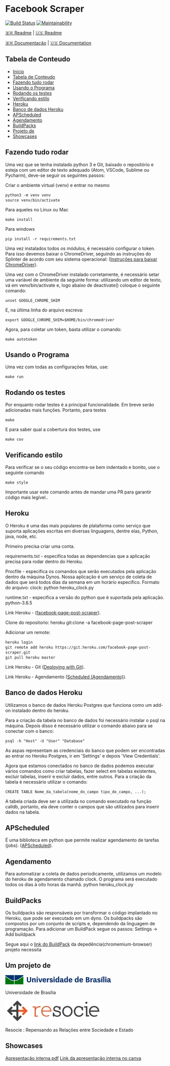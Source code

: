 # Facebook Scraper

[![Build Status](https://travis-ci.org/unb-cic-esw/facebook-page-post-scraper.svg?branch=master)](https://travis-ci.org/unb-cic-esw/facebook-page-post-scraper)
[![Maintainability](https://api.codeclimate.com/v1/badges/6d78fb4221b49847ca9c/maintainability)](https://codeclimate.com/github/unb-cic-esw/facebook-page-post-scraper/maintainability)

[:brazil: Readme](./README.md) | [:us: Readme](./.github/Readme/Language/English/README.md)

[:brazil: Documentação](./.github/Docs/Portuguese/Doc.md) |
[:us: Documentation](./.github/Docs/English/Doc.md)

## Tabela de Conteudo

* [Inicio](#facebook-scraper)
* [Tabela de Conteudo](#tabela-de-conteudo)
* [Fazendo tudo rodar](#fazendo-tudo-rodar)
* [Usando o Programa](#usando-o-programa)
* [Rodando os testes](#rodando-os-testes)
* [Verificando estilo](#verificando-estilo)
* [Heroku](#heroku)
* [Banco de dados Heroku](#banco-de-dados-heroku)
* [APScheduled](#apscheduled)
* [Agendamento](#agendamento)
* [BuildPacks](#buildpacks)
* [Projeto de](#um-projeto-de)
* [Showcases](#showcases)

## Fazendo tudo rodar

Uma vez que se tenha instalado python 3 e Git, baixado o repositório e
esteja com um editor de texto adequado (Atom, VSCode, Sublime ou Pycharm), deve-se
seguir os seguintes passos:

Criar o ambiente virtual (venv) e entrar no mesmo

```
python3 -m venv venv
source venv/bin/activate
```

Para aqueles no Linux ou Mac

```
make install
```

Para windows

```
pip install -r requirements.txt
```

Uma vez instalados todos os módulos, é necessário configurar o token.
Para isso devemos baixar o ChromeDriver, seguindo as instruções do Splinter de acordo
com seu sistema operacional: ([Instruções para baixar ChromeDriver](https://splinter.readthedocs.io/en/latest/drivers/chrome.html)).

Uma vez com o ChromeDriver instalado corretamente, é necessário setar uma variável de ambiente da 
seguinte forma: utilizando um editor de texto, vá em venv/bin/activate e, logo abaixo de deactivate()
coloque o seguinte comando:

``` 
unset GOOGLE_CHROME_SHIM
```

E, na última linha do arquivo escreva:  
 
```
export GOOGLE_CHROME_SHIM=$HOME/bin/chromedriver
```

Agora, para coletar um token, basta utilizar o comando:
```
make autotoken
```

## Usando o Programa

Uma vez com todas as configurações feitas, use:

```
make run
```

## Rodando os testes

Por enquanto rodar testes é a principal funcionalidade. Em breve serão adicionadas
mais funções. Portanto, para testes

```
make
```

E para saber qual a cobertura dos testes, use

```
make cov
```

## Verificando estilo

Para verificar se o seu código encontra-se bem indentado e bonito, use
o seguinte comando

```
make style
```

Importante usar este comando antes de mandar uma PR para garantir código mais legível..

## Heroku

O Heroku é uma das mais populares de plataforma como serviço que suporta
aplicações escritas em diversas linguagens, dentre elas, Python, java, node, etc.

Primeiro precisa criar uma conta.

requirements.txt - especifica todas as dependencias que a aplicação
precisa para rodar dentro do Heroku.

Procfile - especifica os comandos que serão executados pela aplicação
dentro da máquina Dynos. Nossa aplicação é um serviço de coleta de
dados que será todos dias da semana em um horário especifico.
Formato do arquivo:
clock: python heroku_clock.py

runtime.txt - especifica a versão do python que é suportada pela aplicação.
python-3.6.5

Link Heroku - ([facebook-page-post-scraper](https://dashboard.heroku.com/apps/facebook-page-post-scraper)).

Clone do repositorio:
heroku git:clone -a facebook-page-post-scraper

Adicionar um remote:

```
heroku login
git remote add heroku https://git.heroku.com/facebook-page-post-scraper.git
git pull heroku master
```

Link Heroku - Git ([Deploying with Git](https://devcenter.heroku.com/articles/git)).

Link Heroku - Agendamento ([Scheduled (Agendamento)](https://devcenter.heroku.com/articles/scheduled-jobs-custom-clock-processes)).

## Banco de dados Heroku

Utilizamos o banco de dados Heroku Postgres que funciona como um add-on instalado
 dentro do heroku.

Para a criação da tabela no banco de dados foi necessário instalar o psql na máquina.
Depois disso é necessário utilizar o comando abaixo para se conectar com o banco:

```
psql -h "Host" -U "User" "Database"
```

As aspas representam as credenciais do banco que podem ser encontradas ao entrar
 no Heroku Postgres, ir em 'Settings' e depois 'View Credentials'.

Agora que estamos conectados no banco de dados podemos executar vários comandos
 como criar tabelas, fazer select em tabelas existentes, excluir tabelas, inserir
 e excluir dados, entre outros.
Para a criação da tabela é necessário utilizar o comando:

```
CREATE TABLE Nome_da_tabela(nome_do_campo tipo_do_campo, ...);
```

A tabela criada deve ser a utilizada no comando executado na função calldb, portanto,
ela deve conter o campos que são utilizados para inserir dados na tabela.

## APScheduled

É uma biblioteca em python que permite realizar agendamento de tarefas (jobs). ([APScheduled](http://apscheduler.readthedocs.io/en/latest/modules/triggers/cron.html)).

## Agendamento

Para automatizar a coleta de dados periodicamente, utilizamos
um modelo do heroku de agendamento chamado clock.
O programa será executado todos os dias à oito horas da manhã.
python heroku_clock.py

## BuildPacks

Os buildpacks são responsáveis ​​por transformar o código implantado
no Heroku, que pode ser executado em um dyno.
Os buildpacks são compostos por um conjunto de scripts e,
dependendo da linguagem de programação.
Para adicionar um BuildPack segue os passos:
Settings -> Add buildpack

Segue aqui o [link do BuildPack](https://github.com/jontewks/puppeteer-heroku-buildpack)
da depedência(chromemium-browser) projeto necessita

## Um projeto de

[![alt text][unb]](https://www.unb.br/)

[unb]:./.github/Images/logo_unb.png

Universidade de Brasília

[![alt text][resocie]](https://www.resocie.org/)

[resocie]:./.github/Images/resocie.jpg

Resocie : Repensando as Relações entre Sociedade e Estado

## Showcases

[Apresentação interna pdf](./Resocie.pdf)
[Link da apresentação interna no canva](https://www.canva.com/design/DAC7AQM8vco/85lnoZTb57_TbLWPpDPeEQ/view?utm_content=DAC7AQM8vco&utm_campaign=designshare&utm_medium=link&utm_source=sharebutton)